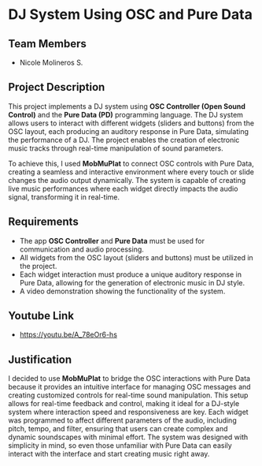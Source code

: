 # DJ System Using OSC and Pure Data

## Team Members
- Nicole Molineros S.

## Project Description
This project implements a DJ system using **OSC Controller (Open Sound Control)** and the **Pure Data (PD)** programming language. The DJ system allows users to interact with different widgets (sliders and buttons) from the OSC layout, each producing an auditory response in Pure Data, simulating the performance of a DJ. The project enables the creation of electronic music tracks through real-time manipulation of sound parameters.

To achieve this, I used **MobMuPlat** to connect OSC controls with Pure Data, creating a seamless and interactive environment where every touch or slide changes the audio output dynamically. The system is capable of creating live music performances where each widget directly impacts the audio signal, transforming it in real-time.

## Requirements
- The app **OSC Controller** and **Pure Data** must be used for communication and audio processing.
- All widgets from the OSC layout (sliders and buttons) must be utilized in the project.
- Each widget interaction must produce a unique auditory response in Pure Data, allowing for the generation of electronic music in DJ style.
- A video demonstration showing the functionality of the system.

## Youtube Link
- https://youtu.be/A_78eOr6-hs

## Justification 

I decided to use **MobMuPlat** to bridge the OSC interactions with Pure Data because it provides an intuitive interface for managing OSC messages and creating customized controls for real-time sound manipulation. This setup allows for real-time feedback and control, making it ideal for a DJ-style system where interaction speed and responsiveness are key.
Each widget was programmed to affect different parameters of the audio, including pitch, tempo, and filter, ensuring that users can create complex and dynamic soundscapes with minimal effort. The system was designed with simplicity in mind, so even those unfamiliar with Pure Data can easily interact with the interface and start creating music right away.




